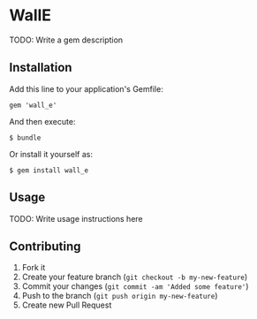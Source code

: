# WallE

TODO: Write a gem description

## Installation

Add this line to your application's Gemfile:

    gem 'wall_e'

And then execute:

    $ bundle

Or install it yourself as:

    $ gem install wall_e

## Usage

TODO: Write usage instructions here

## Contributing

1. Fork it
2. Create your feature branch (`git checkout -b my-new-feature`)
3. Commit your changes (`git commit -am 'Added some feature'`)
4. Push to the branch (`git push origin my-new-feature`)
5. Create new Pull Request
